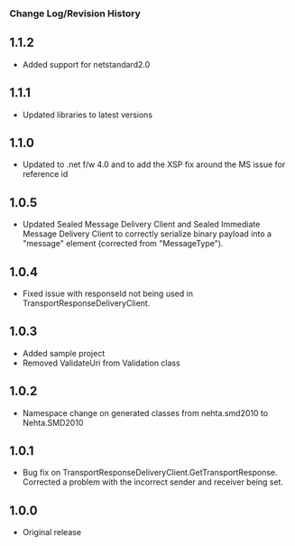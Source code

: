 ### Change Log/Revision History

1.1.2
-----
- Added support for netstandard2.0


1.1.1
-----
- Updated libraries to latest versions

1.1.0
-----
- Updated to .net f/w 4.0 and to add the XSP fix around the MS issue for reference id

1.0.5
-----
- Updated Sealed Message Delivery Client and Sealed Immediate Message Delivery Client to correctly serialize binary payload into a "message" element (corrected from "MessageType").

1.0.4
-----
- Fixed issue with responseId not being used in TransportResponseDeliveryClient.

1.0.3
-----
- Added sample project
- Removed ValidateUri from Validation class

1.0.2
-----
- Namespace change on generated classes from nehta.smd2010 to Nehta.SMD2010

1.0.1
-----
- Bug fix on TransportResponseDeliveryClient.GetTransportResponse. Corrected a problem with the incorrect sender and receiver being set.

1.0.0
-----
- Original release




